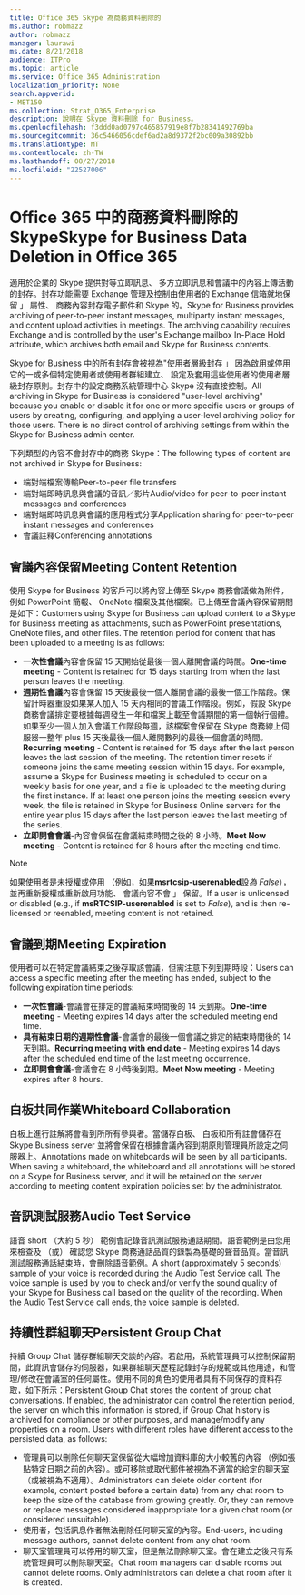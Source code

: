 ```yaml
---
title: Office 365 Skype 為商務資料刪除的
ms.author: robmazz
author: robmazz
manager: laurawi
ms.date: 8/21/2018
audience: ITPro
ms.topic: article
ms.service: Office 365 Administration
localization_priority: None
search.appverid:
- MET150
ms.collection: Strat_O365_Enterprise
description: 說明在 Skype 資料刪除 for Business。
ms.openlocfilehash: f3ddd0ad0797c465857919e8f7b28341492769ba
ms.sourcegitcommit: 36c5466056cdef6ad2a8d9372f2bc009a30892bb
ms.translationtype: MT
ms.contentlocale: zh-TW
ms.lasthandoff: 08/27/2018
ms.locfileid: "22527006"
---
```

# <a name="skype-for-business-data-deletion-in-office-365"></a><span data-ttu-id="f719a-103">Office 365 中的商務資料刪除的 Skype</span><span class="sxs-lookup"><span data-stu-id="f719a-103">Skype for Business Data Deletion in Office 365</span></span>

<span data-ttu-id="f719a-p101">適用於企業的 Skype 提供對等立即訊息、 多方立即訊息和會議中的內容上傳活動的封存。封存功能需要 Exchange 管理及控制由使用者的 Exchange 信箱就地保留 」 屬性、 商務內容封存電子郵件和 Skype 的。</span><span class="sxs-lookup"><span data-stu-id="f719a-p101">Skype for Business provides archiving of peer-to-peer instant messages, multiparty instant messages, and content upload activities in meetings. The archiving capability requires Exchange and is controlled by the user's Exchange mailbox In-Place Hold attribute, which archives both email and Skype for Business contents.</span></span>

<span data-ttu-id="f719a-p102">Skype for Business 中的所有封存會被視為"使用者層級封存 」 因為啟用或停用它的一或多個特定使用者或使用者群組建立、 設定及套用這些使用者的使用者層級封存原則。封存中的設定商務系統管理中心 Skype 沒有直接控制。</span><span class="sxs-lookup"><span data-stu-id="f719a-p102">All archiving in Skype for Business is considered "user-level archiving" because you enable or disable it for one or more specific users or groups of users by creating, configuring, and applying a user-level archiving policy for those users. There is no direct control of archiving settings from within the Skype for Business admin center.</span></span>

<span data-ttu-id="f719a-108">下列類型的內容不會封存中的商務 Skype：</span><span class="sxs-lookup"><span data-stu-id="f719a-108">The following types of content are not archived in Skype for Business:</span></span> 
- <span data-ttu-id="f719a-109">端對端檔案傳輸</span><span class="sxs-lookup"><span data-stu-id="f719a-109">Peer-to-peer file transfers</span></span>
- <span data-ttu-id="f719a-110">端對端即時訊息與會議的音訊／影片</span><span class="sxs-lookup"><span data-stu-id="f719a-110">Audio/video for peer-to-peer instant messages and conferences</span></span>
- <span data-ttu-id="f719a-111">端對端即時訊息與會議的應用程式分享</span><span class="sxs-lookup"><span data-stu-id="f719a-111">Application sharing for peer-to-peer instant messages and conferences</span></span>
- <span data-ttu-id="f719a-112">會議註釋</span><span class="sxs-lookup"><span data-stu-id="f719a-112">Conferencing annotations</span></span> 

## <a name="meeting-content-retention"></a><span data-ttu-id="f719a-113">會議內容保留</span><span class="sxs-lookup"><span data-stu-id="f719a-113">Meeting Content Retention</span></span>
<span data-ttu-id="f719a-p103">使用 Skype for Business 的客戶可以將內容上傳至 Skype 商務會議做為附件，例如 PowerPoint 簡報、 OneNote 檔案及其他檔案。已上傳至會議內容保留期間是如下：</span><span class="sxs-lookup"><span data-stu-id="f719a-p103">Customers using Skype for Business can upload content to a Skype for Business meeting as attachments, such as PowerPoint presentations, OneNote files, and other files. The retention period for content that has been uploaded to a meeting is as follows:</span></span>
- <span data-ttu-id="f719a-116">**一次性會議**內容會保留 15 天開始從最後一個人離開會議的時間。</span><span class="sxs-lookup"><span data-stu-id="f719a-116">**One-time meeting** - Content is retained for 15 days starting from when the last person leaves the meeting.</span></span>
- <span data-ttu-id="f719a-p104">**週期性會議**內容會保留 15 天後最後一個人離開會議的最後一個工作階段。保留計時器重設如果某人加入 15 天內相同的會議工作階段。例如，假設 Skype 商務會議排定要根據每週發生一年和檔案上載至會議期間的第一個執行個體。如果至少一個人加入會議工作階段每週，該檔案會保留在 Skype 商務線上伺服器一整年 plus 15 天後最後一個人離開數列的最後一個會議的時間。</span><span class="sxs-lookup"><span data-stu-id="f719a-p104">**Recurring meeting** - Content is retained for 15 days after the last person leaves the last session of the meeting. The retention timer resets if someone joins the same meeting session within 15 days. For example, assume a Skype for Business meeting is scheduled to occur on a weekly basis for one year, and a file is uploaded to the meeting during the first instance. If at least one person joins the meeting session every week, the file is retained in Skype for Business Online servers for the entire year plus 15 days after the last person leaves the last meeting of the series.</span></span>
- <span data-ttu-id="f719a-121">**立即開會會議**-內容會保留在會議結束時間之後的 8 小時。</span><span class="sxs-lookup"><span data-stu-id="f719a-121">**Meet Now meeting** - Content is retained for 8 hours after the meeting end time.</span></span>

> [!NOTE]
> <span data-ttu-id="f719a-122">如果使用者是未授權或停用 （例如，如果**msrtcsip-userenabled**設*為 False*），並再重新授權或重新啟用功能、 會議內容不會 」 保留。</span><span class="sxs-lookup"><span data-stu-id="f719a-122">If a user is unlicensed or disabled (e.g., if **msRTCSIP-userenabled** is set to *False*), and is then re-licensed or reenabled, meeting content is not retained.</span></span>

## <a name="meeting-expiration"></a><span data-ttu-id="f719a-123">會議到期</span><span class="sxs-lookup"><span data-stu-id="f719a-123">Meeting Expiration</span></span>
<span data-ttu-id="f719a-124">使用者可以在特定會議結束之後存取該會議，但需注意下列到期時段：</span><span class="sxs-lookup"><span data-stu-id="f719a-124">Users can access a specific meeting after the meeting has ended, subject to the following expiration time periods:</span></span>
- <span data-ttu-id="f719a-125">**一次性會議**-會議會在排定的會議結束時間後的 14 天到期。</span><span class="sxs-lookup"><span data-stu-id="f719a-125">**One-time meeting** - Meeting expires 14 days after the scheduled meeting end time.</span></span>
- <span data-ttu-id="f719a-126">**具有結束日期的週期性會議**-會議會的最後一個會議之排定的結束時間後的 14 天到期。</span><span class="sxs-lookup"><span data-stu-id="f719a-126">**Recurring meeting with end date** - Meeting expires 14 days after the scheduled end time of the last meeting occurrence.</span></span>
- <span data-ttu-id="f719a-127">**立即開會會議**-會議會在 8 小時後到期。</span><span class="sxs-lookup"><span data-stu-id="f719a-127">**Meet Now meeting** - Meeting expires after 8 hours.</span></span>

## <a name="whiteboard-collaboration"></a><span data-ttu-id="f719a-128">白板共同作業</span><span class="sxs-lookup"><span data-stu-id="f719a-128">Whiteboard Collaboration</span></span>
<span data-ttu-id="f719a-p105">白板上進行註解將會看到所所有參與者。當儲存白板、 白板和所有註會儲存在 Skype Business server 並將會保留在根據會議內容到期原則管理員所設定之伺服器上。</span><span class="sxs-lookup"><span data-stu-id="f719a-p105">Annotations made on whiteboards will be seen by all participants. When saving a whiteboard, the whiteboard and all annotations will be stored on a Skype for Business server, and it will be retained on the server according to meeting content expiration policies set by the administrator.</span></span>

## <a name="audio-test-service"></a><span data-ttu-id="f719a-131">音訊測試服務</span><span class="sxs-lookup"><span data-stu-id="f719a-131">Audio Test Service</span></span>
<span data-ttu-id="f719a-p106">語音 short （大約 5 秒） 範例會記錄音訊測試服務通話期間。語音範例是由您用來檢查及 （或） 確認您 Skype 商務通話品質的錄製為基礎的聲音品質。當音訊測試服務通話結束時，會刪除語音範例。</span><span class="sxs-lookup"><span data-stu-id="f719a-p106">A short (approximately 5 seconds) sample of your voice is recorded during the Audio Test Service call. The voice sample is used by you to check and/or verify the sound quality of your Skype for Business call based on the quality of the recording. When the Audio Test Service call ends, the voice sample is deleted.</span></span>

## <a name="persistent-group-chat"></a><span data-ttu-id="f719a-135">持續性群組聊天</span><span class="sxs-lookup"><span data-stu-id="f719a-135">Persistent Group Chat</span></span>
<span data-ttu-id="f719a-p107">持續 Group Chat 儲存群組聊天交談的內容。若啟用，系統管理員可以控制保留期間，此資訊會儲存的伺服器，如果群組聊天歷程記錄封存的規範或其他用途，和管理/修改在會議室的任何屬性。使用不同的角色的使用者具有不同保存的資料存取，如下所示：</span><span class="sxs-lookup"><span data-stu-id="f719a-p107">Persistent Group Chat stores the content of group chat conversations. If enabled, the administrator can control the retention period, the server on which this information is stored, if Group Chat history is archived for compliance or other purposes, and manage/modify any properties on a room. Users with different roles have different access to the persisted data, as follows:</span></span>
- <span data-ttu-id="f719a-p108">管理員可以刪除任何聊天室保留從大幅增加資料庫的大小較舊的內容 （例如張貼特定日期之前的內容）。或可移除或取代郵件被視為不適當的給定的聊天室 （或被視為不適用）。</span><span class="sxs-lookup"><span data-stu-id="f719a-p108">Administrators can delete older content (for example, content posted before a certain date) from any chat room to keep the size of the database from growing greatly. Or, they can remove or replace messages considered inappropriate for a given chat room (or considered unsuitable).</span></span>
- <span data-ttu-id="f719a-141">使用者，包括訊息作者無法刪除任何聊天室的內容。</span><span class="sxs-lookup"><span data-stu-id="f719a-141">End-users, including message authors, cannot delete content from any chat room.</span></span>
- <span data-ttu-id="f719a-p109">聊天室管理員可以停用的聊天室，但是無法刪除聊天室。會在建立之後只有系統管理員可以刪除聊天室。</span><span class="sxs-lookup"><span data-stu-id="f719a-p109">Chat room managers can disable rooms but cannot delete rooms. Only administrators can delete a chat room after it is created.</span></span>
